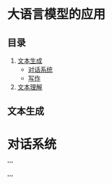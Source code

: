 
# 大语言模型的应用

## 目录
1. [文本生成](#文本生成)  
   - [对话系统](#对话系统)  
   - [写作](#写作)  
2. [文本理解](#文本理解)


## 文本生成
# 对话系统
'''

'''
